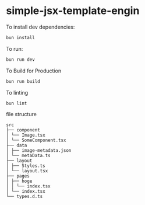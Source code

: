 # simple-jsx-template-engin

To install dev dependencies:

```bash
bun install
```

To run:

```bash
bun run dev
```

To Build for Production

```bash
bun run build
```

To linting

```bash
bun lint
```

file structure

```tree
src
├── component
│ └── Image.tsx
│ └── SomeComponent.tsx
├── data
│ ├── image-metadata.json
│ └── metaData.ts
├── layout
│ ├── Styles.ts
│ └── layout.tsx
├── pages
│ ├── hoge
│ │ └── index.tsx
│ └── index.tsx
└── types.d.ts
```
